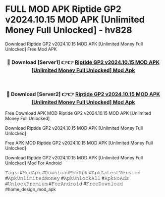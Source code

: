 # FULL MOD APK Riptide GP2 v2024.10.15 MOD APK [Unlimited Money Full Unlocked] - hv828
Download Riptide GP2 v2024.10.15 MOD APK [Unlimited Money Full Unlocked] Free Mod APK

<div align="center">
<h3>🔴 Download [Server1] 👉👉 <a href="https://apk-comot.site?title=Riptide_GP2_v2024.10.15_MOD_APK_[Unlimited_Money_Full_Unlocked]">Riptide GP2 v2024.10.15 MOD APK [Unlimited Money Full Unlocked] Mod Apk</a></h3><br>

<h3>🔴 Download [Server2] 👉👉 <a href="https://apk-comot.site?title=Riptide_GP2_v2024.10.15_MOD_APK_[Unlimited_Money_Full_Unlocked]">Riptide GP2 v2024.10.15 MOD APK [Unlimited Money Full Unlocked] Mod Apk</a></h3>
</div>


Free Download APK MOD Riptide GP2 v2024.10.15 MOD APK [Unlimited Money Full Unlocked]

Download Riptide GP2 v2024.10.15 MOD APK [Unlimited Money Full Unlocked] 

Free APK MOD Riptide GP2 v2024.10.15 MOD APK [Unlimited Money Full Unlocked] 

Download Riptide GP2 v2024.10.15 MOD APK [Unlimited Money Full Unlocked] Mod For Android

𝚃𝚊𝚐𝚜: #𝙼𝚘𝚍𝙰𝚙𝚔 #𝙳𝚘𝚠𝚗𝚕𝚘𝚊𝚍𝙼𝚘𝚍𝙰𝚙𝚔 #𝙰𝚙𝚔𝙻𝚊𝚝𝚎𝚜𝚝𝚅𝚎𝚛𝚜𝚒𝚘𝚗 #𝙰𝚙𝚔𝚄𝚗𝚕𝚒𝚖𝚒𝚝𝚎𝚍𝙼𝚘𝚗𝚎𝚢 #𝙰𝚙𝚔𝚄𝚗𝚕𝚘𝚌𝚔𝙰𝚕𝚕 #𝙰𝚙𝚔𝙽𝚘𝙰𝚍𝚜 #𝚄𝚗𝚕𝚘𝚌𝚔𝙿𝚛𝚎𝚖𝚒𝚞𝚖 #𝙵𝚘𝚛𝙰𝚗𝚍𝚛𝚘𝚒𝚍 #𝙵𝚛𝚎𝚎𝙳𝚘𝚠𝚗𝚕𝚘𝚊𝚍 #home_design_mod_apk